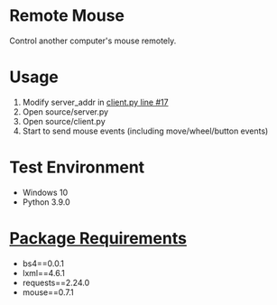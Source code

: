 # Remote Mouse
Control another computer's mouse remotely.

# Usage
1. Modify server_addr in [client.py line #17](https://github.com/Andre3000TW/code-vault/blob/dae3e170a47e07a604773a90abd5beccd4d6a745/remote-mouse/source/client.py#L17)
2. Open source/server.py
3. Open source/client.py
4. Start to send mouse events (including move/wheel/button events)

# Test Environment
+ Windows 10
+ Python 3.9.0

# [Package Requirements](https://github.com/Andre3000TW/code-vault/blob/master/remote-mouse/requirements.bat)
+ bs4==0.0.1
+ lxml==4.6.1
+ requests==2.24.0
+ mouse==0.7.1
